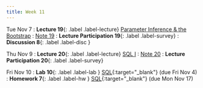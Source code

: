 ```yaml
---
title: Week 11
---
```


Tue Nov 7
: **Lecture 19**{: .label .label-lecture} [Parameter Inference & the Bootstrap](_lectures/lec19)
    : [Note 19](https://ds100.org/course-notes/inference_causality/inference_causality.html)
: **Lecture Participation 19**{: .label .label-survey} 
: **Discussion 8**{: .label .label-disc } 

Thu Nov 9
: **Lecture 20**{: .label .label-lecture} [SQL I](_lectures/lec20)
    : [Note 20](https://ds100.org/course-notes/sql_I/sql_I.html)
: **Lecture Participation 20**{: .label .label-survey} 

Fri Nov 10
: **Lab 10**{: .label .label-lab } [SQL](https://data100.datahub.berkeley.edu/){:target="_blank"} (due Fri Nov 4)
: **Homework 7**{: .label .label-hw } [SQL](https://data100.datahub.berkeley.edu/){:target="_blank"} (due Mon Nov 17)